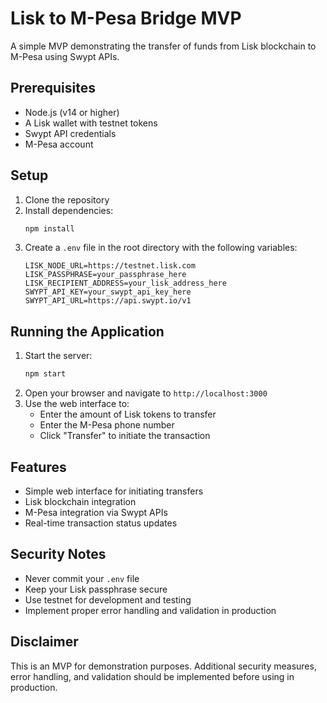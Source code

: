 # Lisk to M-Pesa Bridge MVP

A simple MVP demonstrating the transfer of funds from Lisk blockchain to M-Pesa using Swypt APIs.

## Prerequisites

- Node.js (v14 or higher)
- A Lisk wallet with testnet tokens
- Swypt API credentials
- M-Pesa account

## Setup

1. Clone the repository
2. Install dependencies:
   ```bash
   npm install
   ```
3. Create a `.env` file in the root directory with the following variables:
   ```
   LISK_NODE_URL=https://testnet.lisk.com
   LISK_PASSPHRASE=your_passphrase_here
   LISK_RECIPIENT_ADDRESS=your_lisk_address_here
   SWYPT_API_KEY=your_swypt_api_key_here
   SWYPT_API_URL=https://api.swypt.io/v1
   ```

## Running the Application

1. Start the server:
   ```bash
   npm start
   ```
2. Open your browser and navigate to `http://localhost:3000`
3. Use the web interface to:
   - Enter the amount of Lisk tokens to transfer
   - Enter the M-Pesa phone number
   - Click "Transfer" to initiate the transaction

## Features

- Simple web interface for initiating transfers
- Lisk blockchain integration
- M-Pesa integration via Swypt APIs
- Real-time transaction status updates

## Security Notes

- Never commit your `.env` file
- Keep your Lisk passphrase secure
- Use testnet for development and testing
- Implement proper error handling and validation in production

## Disclaimer

This is an MVP for demonstration purposes. Additional security measures, error handling, and validation should be implemented before using in production. 